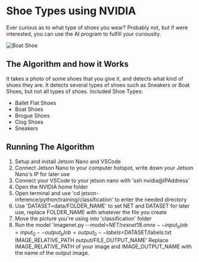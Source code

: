 # Shoe Types using NVIDIA

Ever curious as to what type of shoes you wear? Probably not, but if were interested, you can use the AI program to fulfill your curiousity.

![Boat Shoe](https://github.com/Aidan361/Shoes/assets/175229980/05d8f318-48f8-4d7e-b312-9d0229042b99)

## The Algorithm and how it Works

It takes a photo of some shoes that you give it, and detects what kind of shoes they are. It detects several types of shoes such as Sneakers or Boat Shoes, but not all types of shoes.
Included Shoe Types:
 - Ballet Flat Shoes
 - Boat Shoes
 - Brogue Shoes
 - Clog Shoes
 - Sneakers

## Running The Algorithm

1. Setup and install Jetson Nano and VSCode
2. Connect Jetson Nano to your computer hotspot, write down your Jetson Nano's IP for later use
3. Connect your VSCode to your jetson nano with 'ssh nvidia@IPAddress'
4. Open the NVIDIA home folder
5. Open terminal and use 'cd jetson-inference/python/training/classification' to enter the needed directory
6. Use 'DATASET=data/FOLDER_NAME' to set NET and DATASET for later use, replace FOLDER_NAME with whatever the file you create
7. Move the picture you're using into 'classification' folder
8. Run the model 'imagenet.py --model=$NET/resnet18.onnx --input_blob=input_0 --output_blob=output_0 --labels=$DATASET/labels.txt IMAGE_RELATIVE_PATH output/FILE_OUTPUT_NAME' Replace IMAGE_RELATIVE_PATH of your image and IMAGE_OUTPUT_NAME with the name of the output image.
